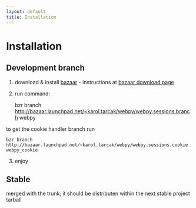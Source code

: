 ```yaml
---
layout: default
title: Installation
---
```


# Installation

## Development branch

1) download & install [bazaar](http://bazaar-vcs.org/) - instructions at [bazaar download page](http://bazaar-vcs.org/Download)

2) run command:

    bzr branch http://bazaar.launchpad.net/~karol.tarcak/webpy/webpy.sessions.branch webpy

to get the cookie handler branch run

    bzr branch http://bazaar.launchpad.net/~karol.tarcak/webpy/webpy.sessions.cookie webpy_cookie

3) enjoy

## Stable
merged with the trunk; it should be distributen within the next stable project tarball